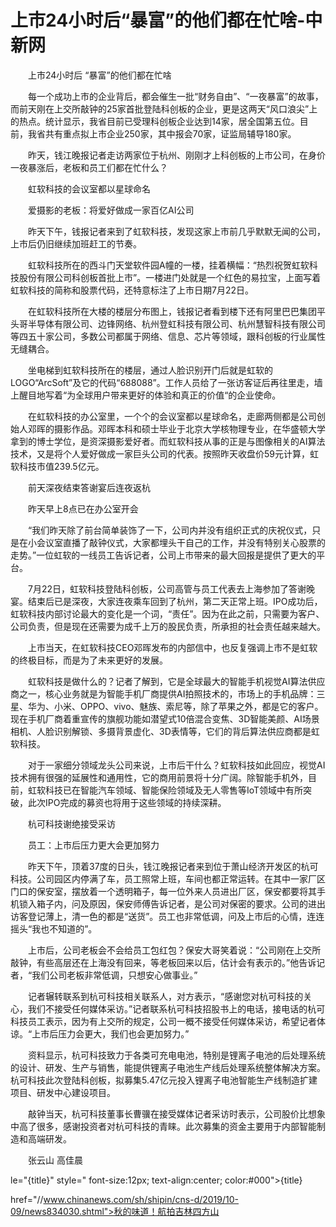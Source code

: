 # 上市24小时后“暴富”的他们都在忙啥-中新网

　　上市24小时后 “暴富”的他们都在忙啥

　　每一个成功上市的企业背后，都会催生一批“财务自由”、“一夜暴富”的故事，而前天刚在上交所敲钟的25家首批登陆科创板的企业，更是这两天“风口浪尖”上的热点。统计显示，我省目前已受理科创板企业达到14家，居全国第五位。目前，我省共有重点拟上市企业250家，其中报会70家，证监局辅导180家。

　　昨天，钱江晚报记者走访两家位于杭州、刚刚才上科创板的上市公司，在身价一夜暴涨后，老板和员工们都在忙什么？

　　虹软科技的会议室都以星球命名

　　爱摄影的老板：将爱好做成一家百亿AI公司

　　昨天下午，钱报记者来到了虹软科技，发现这家上市前几乎默默无闻的公司，上市后仍旧继续加班赶工的节奏。

　　虹软科技所在的西斗门天堂软件园A幢的一楼，挂着横幅：“热烈祝贺虹软科技股份有限公司科创板首批上市”。一楼进门处就是一个红色的易拉宝，上面写着虹软科技的简称和股票代码，还特意标注了上市日期7月22日。

　　在虹软科技所在大楼的楼层分布图上，钱报记者看到楼下还有阿里巴巴集团平头哥半导体有限公司、边锋网络、杭州登虹科技有限公司、杭州慧智科技有限公司等四五十家公司，多数公司都属于网络、信息、芯片等领域，跟科创板的行业属性无缝耦合。

　　坐电梯到虹软科技所在的楼层，通过人脸识别开门后就是虹软的LOGO“ArcSoft”及它的代码“688088”。工作人员给了一张访客证后再往里走，墙上醒目地写着“为全球用户带来更好的体验和真正的价值“的企业使命。

　　在虹软科技的办公室里，一个个的会议室都以星球命名，走廊两侧都是公司创始人邓晖的摄影作品。邓晖本科和硕士毕业于北京大学核物理专业，在华盛顿大学拿到的博士学位，是资深摄影爱好者。而虹软科技从事的正是与图像相关的AI算法技术，又是将个人爱好做成一家巨头公司的代表。按照昨天收盘价59元计算，虹软科技市值239.5亿元。

　　前天深夜结束答谢宴后连夜返杭

　　昨天早上8点已在办公室开会

　　“我们昨天除了前台简单装饰了一下，公司内并没有组织正式的庆祝仪式，只是在小会议室直播了敲钟仪式，大家都埋头干自己的工作，并没有特别关心股票的走势。”一位虹软的一线员工告诉记者，公司上市带来的最大回报是提供了更大的平台。

　　7月22日，虹软科技登陆科创板，公司高管与员工代表去上海参加了答谢晚宴。结束后已是深夜，大家连夜乘车回到了杭州，第二天正常上班。IPO成功后，虹软科技内部讨论最大的变化是一个词，“责任”。因为在此之前，只需要为客户、公司负责，但是现在还需要为成千上万的股民负责，所承担的社会责任越来越大。

　　上市当天，在虹软科技CEO邓晖发布的内部信中，也反复强调上市不是虹软的终极目标，而是为了未来更好的发展。

　　虹软科技是做什么的？记者了解到，它是全球最大的智能手机视觉AI算法供应商之一，核心业务就是为智能手机厂商提供AI拍照技术的，市场上的手机品牌：三星、华为、小米、OPPO、vivo、魅族、索尼等，除了苹果之外，都是它的客户。现在手机厂商着重宣传的旗舰功能如潜望式10倍混合变焦、3D智能美颜、AI场景相机、人脸识别解锁、多摄背景虚化、3D表情等，它们的背后算法供应商都是虹软科技。

　　对于一家细分领域龙头公司来说，上市后干什么？虹软科技如此回应，视觉AI技术拥有很强的延展性和通用性，它的商用前景将十分广阔。除智能手机外，目前，虹软科技已在智能汽车领域、智能保险领域及无人零售等IoT领域中有所突破，此次IPO完成的募资也将用于这些领域的持续深耕。

　　杭可科技谢绝接受采访

　　员工：上市后压力更大会更加努力

　　昨天下午，顶着37度的日头，钱江晚报记者来到位于萧山经济开发区的杭可科技。公司园区内停满了车，员工照常上班，车间也都正常运转。在其中一家厂区门口的保安室，摆放着一个透明箱子，每一位外来人员进出厂区，保安都要将其手机锁入箱子内，问及原因，保安师傅告诉记者，是公司对保密的要求。公司的进出访客登记薄上，清一色的都是“送货”。员工也非常低调，问及上市后的心情，连连摇头“我也不知道的”。

　　上市后，公司老板会不会给员工包红包？保安大哥笑着说：“公司刚在上交所敲钟，有些高层还在上海没有回来，等老板回来以后，估计会有表示的。”他告诉记者，“我们公司老板非常低调，只想安心做事业。”

　　记者辗转联系到杭可科技相关联系人，对方表示，“感谢您对杭可科技的关心，我们不接受任何媒体采访。”记者联系杭可科技招股书上的电话，接电话的杭可科技员工表示，因为有上交所的规定，公司一概不接受任何媒体采访，希望记者体谅。“上市后压力会更大，我们也会更加努力。”

　　资料显示，杭可科技致力于各类可充电电池，特别是锂离子电池的后处理系统的设计、研发、生产与销售，能提供锂离子电池生产线后处理系统整体解决方案。杭可科技此次登陆科创板，拟募集5.47亿元投入锂离子电池智能生产线制造扩建项目、研发中心建设项目。

　　敲钟当天，杭可科技董事长曹骥在接受媒体记者采访时表示，公司股价比想象中高了很多，感谢投资者对杭可科技的青睐。此次募集的资金主要用于内部智能制造和高端研发。

　　张云山 高佳晨

le="{title}" style=" font-size:12px; text-align:center; color:#000">{title}

href="//www.chinanews.com/sh/shipin/cns-d/2019/10-09/news834030.shtml">秋的味道！航拍吉林四方山
